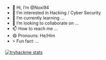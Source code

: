 - 👋 Hi, I’m @Noxi94
- 👀 I’m interested in Hacking / Cyber Security
- 🌱 I’m currently learning ...
- 💞️ I’m looking to collaborate on ...
- 📫 How to reach me ...
- 😄 Pronouns: He/Him
- ⚡ Fun fact: ...
  
[![tryhackme stats](https://raw.githubusercontent.com/Noxi395/Noxi395/master/assets/thm_propic.png)](https://github.com/Noxi94/Noxi94/blob/main/assets/thm_propic.png)

<!---
Noxi94/Noxi94 is a ✨ special ✨ repository because its `README.md` (this file) appears on your GitHub profile.
You can click the Preview link to take a look at your changes.
--->

